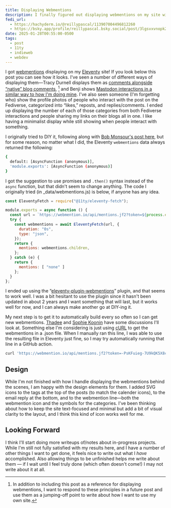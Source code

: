 ```yaml
---
title: Displaying Webmentions
description: I finally figured out displaying webmentions on my site without any client-side JavaScript!
fedi_url: 
  - https://hachyderm.io/@reillypascal/113907004496812260
  - https://bsky.app/profile/reillypascal.bsky.social/post/3lgsvxvnopk2o
date: 2025-01-28T00:55:00-0500
tags:
  - post
  - 11ty
  - indieweb
  - webdev
---
```


<!-- Code highlighting CSS -->
<link rel="stylesheet" type="text/css" href="/styles/code/prism-dracula.css" />
<link rel="stylesheet" type="text/css" href="/styles/code/code-tweaks.css" />

I got [webmentions](https://en.wikipedia.org/wiki/Webmention) displaying on my [Eleventy](https://en.wikipedia.org/wiki/Eleventy_(software)) site! If you look below this post you can see how it looks. I've seen a number of different ways of displaying them—Tracy Durnell displays them as [comments alongside “native” blog comments](https://tracydurnell.com/2025/01/21/guiding-principles-for-my-website/), [^1] and Benji shows [Mastodon interactions in a similar way to how I'm doing mine](https://www.benji.dog/notes/1733601983/). I've also seen someone (I'm forgetting who) show the profile photos of people who interact with the post on the Fediverse, categorized into “likes,” reposts, and replies/comments. I ended up displaying the number of each of those categories from both Fediverse interactions and people sharing my links on their blogs all in one. I like having a minimalist display while still showing when people interact with something.

I originally tried to DIY it, following along with [Bob Monsour's post here](https://bobmonsour.com/blog/adding-webmentions-to-my-site/), but for some reason, no matter what I did, the Eleventy ```webmentions``` data always returned the following:

```bash
{
  default: [AsyncFunction (anonymous)],
  'module.exports': [AsyncFunction (anonymous)]
}
```

I got the suggestion to use promises and ```.then()``` syntax instead of the ```async``` function, but that didn't seem to change anything. The code I originally tried (in _data/webmentions.js) is below, if anyone has any idea.

```js
const EleventyFetch = require("@11ty/eleventy-fetch");

module.exports = async function () {
  const url = `https://webmention.io/api/mentions.jf2?token=${process.env.WEBMENTION_IO_TOKEN}&per-page=1000`;
  try {
    const webmentions = await EleventyFetch(url, {
      duration: "0s",
      type: "json",
    });
    return {
      mentions: webmentions.children,
    };
  } catch (e) {
    return {
      mentions: [ "none" ]
    };
  }
};
```

I ended up using the “[eleventy-plugin-webmentions](https://github.com/CodeFoodPixels/eleventy-plugin-webmentions)” plugin, and that seems to work well. I was a bit hesitant to use the plugin since it hasn't been updated in about 2 years and I want something that will last, but it works well for now, and I can always make another go at DIY-ing it. 

My next step is to get it to automatically build every so often so I can get new webmentions. [Thadee](https://www.voorhoede.nl/en/blog/scheduling-netlify-deploys-with-github-actions/) and [Sophie Koonin](https://localghost.dev/blog/how-to-schedule-posts-in-eleventy/) have some discussions I'll look at. Something else I'm considering is just using [cURL](https://en.wikipedia.org/wiki/CURL) to get the webmentions in a .json file. When I manually ran this line, I was able to use the resulting file in Eleventy just fine, so I may try automatically running that line in a GitHub action.

```bash
curl 'https://webmention.io/api/mentions.jf2?token=-PsKFuieg-7U9kQK5X8cqg&per-page=1000' -o ./pages/_data/webmentions-static.json
```

## Design
While I'm not finished with how I handle displaying the webmentions behind the scenes, I am happy with the design elements for them. I added SVG icons to the tags at the top of the posts (to match the calender icons), to the email reply at the bottom, and to the webmention line—both the webmention icon and the symbols for the categories. I've been thinking about how to keep the site text-focused and minimal but add a bit of visual clarity to the layout, and I think this kind of icon works well for me.

## Looking Forward
I think I'll start doing more writeups of/notes about in-progress projects. While I'm still not fully satisfied with my results here, and I have a number of other things I want to get done, it feels nice to write out what I *have* accomplished. Also allowing things to be unfinished helps me write about them — if I wait until I feel truly done (which often doesn't come!) I may not write about it at all.

[^1]: In addition to including this post as a reference for displaying webmentions, I want to respond to these principles in a future post and use them as a jumping-off point to write about how I want to use my own site.